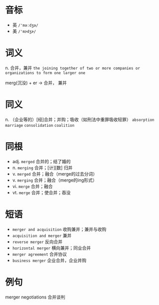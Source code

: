 # 音标

- 英 `/'məːdʒə/`
- 美 `/'mɝdʒɚ/`

# 词义

n. 合并，兼并
`the joining together of two or more companies or organizations to form one larger one`



merg(沉没) + er → 合并， 兼并

# 同义

n. （企业等的）[经]合并；并购；吸收（如刑法中重罪吸收轻罪）
`absorption` `marriage` `consolidation` `coalition`

# 同根

- adj. `merged` 合并的；结了婚的
- n. `merging` 合并；[计][数] 归并
- v. `merged` 合并；融合（merge的过去分词）
- v. `merging` 合并；融合（merge的ing形式）
- vi. `merge` 合并；融合
- vt. `merge` 合并；使合并；吞没

# 短语

- `merger and acquisition` 收购兼并；兼并与收购
- `acquisition and merger` 兼并
- `reverse merger` 反向合并
- `horizontal merger` 横向兼并；同业合并
- `merger agreement` 合并协议
- `business merger` 企业合并，企业并购

# 例句

merger negotiations
合并谈判



